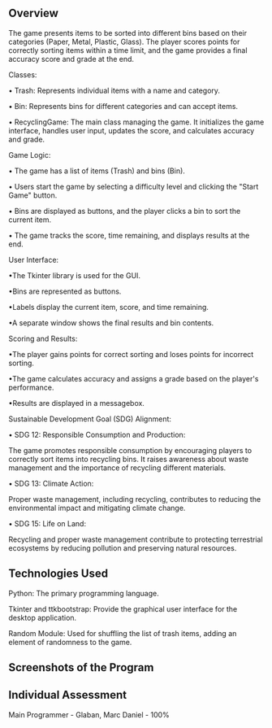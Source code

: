 ## Overview

The game presents items to be sorted into different bins based on their categories (Paper, Metal, Plastic, Glass). The player scores points for correctly sorting items within a time limit, and the game provides a final accuracy score and grade at the end.

Classes:

• Trash: Represents individual items with a name and category.

• Bin: Represents bins for different categories and can accept items.

• RecyclingGame: The main class managing the game. It initializes the game interface, handles user input, updates the score, and calculates accuracy and grade.

Game Logic:

• The game has a list of items (Trash) and bins (Bin).

• Users start the game by selecting a difficulty level and clicking the "Start Game" button.

• Bins are displayed as buttons, and the player clicks a bin to sort the current item.

• The game tracks the score, time remaining, and displays results at the end.

User Interface:

•The Tkinter library is used for the GUI.

•Bins are represented as buttons.

•Labels display the current item, score, and time remaining.

•A separate window shows the final results and bin contents.

Scoring and Results:

•The player gains points for correct sorting and loses points for incorrect sorting.

•The game calculates accuracy and assigns a grade based on the player's performance.

•Results are displayed in a messagebox.

Sustainable Development Goal (SDG) Alignment:


• SDG 12: Responsible Consumption and Production:

The game promotes responsible consumption by encouraging players to correctly sort items into recycling bins.
It raises awareness about waste management and the importance of recycling different materials.

• SDG 13: Climate Action:

Proper waste management, including recycling, contributes to reducing the environmental impact and mitigating climate change.

• SDG 15: Life on Land:

Recycling and proper waste management contribute to protecting terrestrial ecosystems by reducing pollution and preserving natural resources.

## Technologies Used

Python: The primary programming language.

Tkinter and ttkbootstrap: Provide the graphical user interface for the desktop application.

Random Module: Used for shuffling the list of trash items, adding an element of randomness to the game.

## Screenshots of the Program



## Individual Assessment
Main Programmer - Glaban, Marc Daniel - 100%
